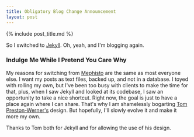 ```yaml
---
title: Obligatory Blog Change Announcement
layout: post
---
```

{% include post_title.md %}

So I switched to [Jekyll](http://github.com/mojombo/jekyll). Oh, yeah, and I'm blogging again.

### Indulge Me While I Pretend You Care Why ###

My reasons for switching from [Mephisto](http://www.mephistoblog.com) are the same as most everyone else. I want my posts as text files, backed up, and not in a database. I toyed with rolling my own, but I've been too busy with clients to make the time for that, plus, when I saw Jekyll and looked at its codebase, I saw an opportunity to take a nice shortcut. Right now, the goal is just to have a place again where I can share. That's why I am shamelessly bogarting [Tom Preston-Werner's](http://tom.preston-werner.com) design. But hopefully, I'll slowly evolve it and make it more my own.

Thanks to Tom both for Jekyll and for allowing the use of his design.